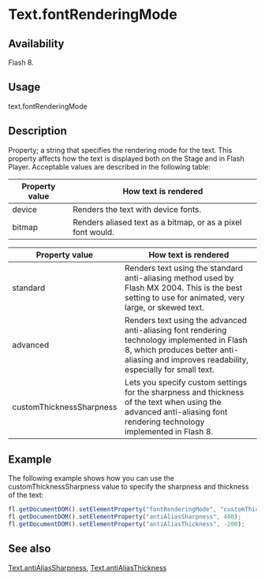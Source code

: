 # Text.fontRenderingMode

## Availability

Flash 8.

## Usage

text.fontRenderingMode

## Description

Property; a string that specifies the rendering mode for the text. This property affects how the text is displayed both on the Stage and in Flash Player. Acceptable values are described in the following table:

| **Property value** | **How text is rendered** |
| --- | --- |
| device | Renders the text with device fonts. |
| bitmap | Renders aliased text as a bitmap, or as a pixel font would. |

| **Property value** | **How text is rendered** |
| --- | --- |
| standard | Renders text using the standard anti-aliasing method used by Flash MX 2004. This is the best setting to use for animated, very large, or skewed text. |
| advanced | Renders text using the advanced anti-aliasing font rendering technology implemented in Flash 8, which produces better anti-aliasing and improves readability, especially for small text. |
| customThicknessSharpness | Lets you specify custom settings for the sharpness and thickness of the text when using the advanced anti-aliasing font rendering technology implemented in Flash 8. |

## Example

The following example shows how you can use the customThicknessSharpness value to specify the sharpness and thickness of the text:

```javascript
fl.getDocumentDOM().setElementProperty("fontRenderingMode", "customThicknessSharpness");
fl.getDocumentDOM().setElementProperty("antiAliasSharpness", 400);
fl.getDocumentDOM().setElementProperty("antiAliasThickness", -200);
```

## See also

[Text.antiAliasSharpness](../Text_object/Text1.md), [Text.antiAliasThickness](../Text_object/Text2.md)
